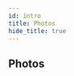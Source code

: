 ```yaml
---
id: intro
title: Photos
hide_title: true
---
```



<div class="centered-container">
<div class="workshop-container">
    <div class="workshop-section">
        <h2 class="section-title">Photos</h2>
    </div>
</div>
</div>